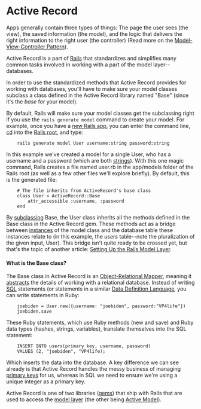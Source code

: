 # Active Record

Apps generally contain three types of things: The page the user sees (the view), the saved information (the model), and the logic that delivers the right information to the right user (the controller) (Read more on the [Model-View-Controller Pattern](https://github.com/brettshollenberger/ruby_wiki/blob/master/Model%20View%20Controller%20Pattern.md)). 

Active Record is a part of [Rails](http://google.com) that standardizes and simplifies many common tasks involved in working with a part of the model layer--databases. 

In order to use the standardized methods that Active Record provides for working with databases, you'll have to make sure your model classes subclass a class defined in the Active Record library named "Base" (since it's the _base_ for your model). 

By default, Rails will make sure your model classes get the subclassing right if you use the `rails generate model` command to create your model. For example, once you have a [new Rails app](http://google.com), you can enter the command line, [cd](http://www.google.com) into the [Rails root](https://github.com/brettshollenberger/ruby_wiki/blob/master/Rails%20Root.md), and type:

		rails generate model User username:string password:string
		
In this example we've created a model for a single User, who has a username and a password (which are both [strings](http://www.google.com)). With this one magic command, Rails creates a file named user.rb in the app/models folder of the Rails root (as well as a few other files we'll explore briefly). By default, this is the generated file:

		# The file inherits from ActiveRecord's base class
		class User < ActiveRecord::Base				  
			attr_accessible :username, :password
		end

By [subclassing](http://www.google.com) Base, the User class inherits all the methods defined in the Base class in the Active Record gem. These methods act as a bridge between [instances](http://www.google.com) of the model class and the database table these instances relate to (in this example, the _users_ table--note the pluralization of the given input, User). This bridge isn't quite ready to be crossed yet, but that's the topic of another article: [Setting Up the Rails Model Layer](http://www.google.com). 

#### What is the Base class?
The Base class in Active Record is an [Object-Relational Mapper](http://www.google.com), meaning it [abstracts](http://www.google.com) the details of working with a relational database. Instead of writing [SQL](http://www.google.com) statements (or statements in a similar [Data Definition Language](http://www.google.com), you can write statements in Ruby:

		joebiden = User.new({username: "joebiden", password:"VP4life"})
		joebiden.save
		
These Ruby statements, which use Ruby methods (new and save) and Ruby data types (hashes, strings, variables), translate themselves into the SQL statement:
		
		INSERT INTO users(primary key, username, password) 
		VALUES (2, "joebiden", "VP4life); 

Which inserts the data into the database. A key difference we can see already is that Active Record handles the messy business of managing [primary keys](http://www.google.com) for us, whereas in SQL we need to ensure we're using a unique integer as a primary key. 

Active Record is one of two libraries ([gems](https://github.com/brettshollenberger/ruby_wiki/blob/master/Gems.md)) that ship with Rails that are used to access the [model layer](http://www.google.com) (the other being [Active Model](http://www.google.com)).